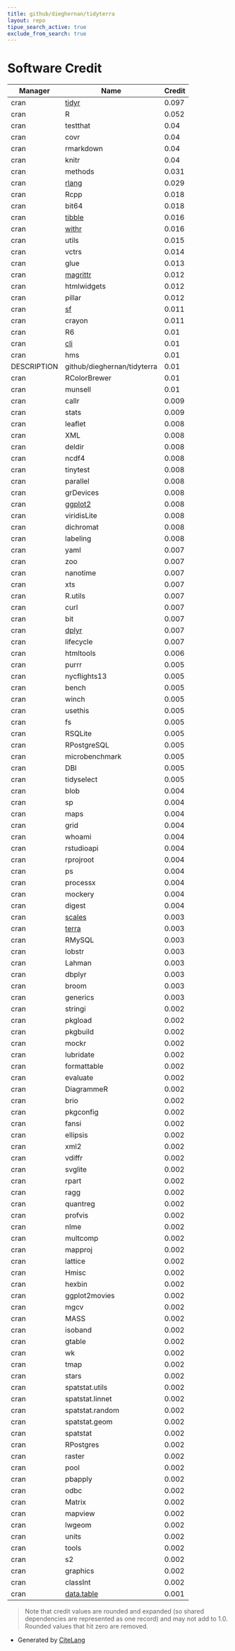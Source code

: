 ```yaml
---
title: github/dieghernan/tidyterra
layout: repo
tipue_search_active: true
exclude_from_search: true
---
```

# Software Credit

|Manager|Name|Credit|
|-------|----|------|
|cran|[tidyr](https://tidyr.tidyverse.org)|0.097|
|cran|R|0.052|
|cran|testthat|0.04|
|cran|covr|0.04|
|cran|rmarkdown|0.04|
|cran|knitr|0.04|
|cran|methods|0.031|
|cran|[rlang](https://rlang.r-lib.org)|0.029|
|cran|Rcpp|0.018|
|cran|bit64|0.018|
|cran|[tibble](https://tibble.tidyverse.org/)|0.016|
|cran|[withr](https://withr.r-lib.org)|0.016|
|cran|utils|0.015|
|cran|vctrs|0.014|
|cran|glue|0.013|
|cran|[magrittr](https://magrittr.tidyverse.org)|0.012|
|cran|htmlwidgets|0.012|
|cran|pillar|0.012|
|cran|[sf](https://r-spatial.github.io/sf/)|0.011|
|cran|crayon|0.011|
|cran|R6|0.01|
|cran|[cli](https://cli.r-lib.org)|0.01|
|cran|hms|0.01|
|DESCRIPTION|github/dieghernan/tidyterra|0.01|
|cran|RColorBrewer|0.01|
|cran|munsell|0.01|
|cran|callr|0.009|
|cran|stats|0.009|
|cran|leaflet|0.008|
|cran|XML|0.008|
|cran|deldir|0.008|
|cran|ncdf4|0.008|
|cran|tinytest|0.008|
|cran|parallel|0.008|
|cran|grDevices|0.008|
|cran|[ggplot2](https://ggplot2.tidyverse.org)|0.008|
|cran|viridisLite|0.008|
|cran|dichromat|0.008|
|cran|labeling|0.008|
|cran|yaml|0.007|
|cran|zoo|0.007|
|cran|nanotime|0.007|
|cran|xts|0.007|
|cran|R.utils|0.007|
|cran|curl|0.007|
|cran|bit|0.007|
|cran|[dplyr](https://dplyr.tidyverse.org)|0.007|
|cran|lifecycle|0.007|
|cran|htmltools|0.006|
|cran|purrr|0.005|
|cran|nycflights13|0.005|
|cran|bench|0.005|
|cran|winch|0.005|
|cran|usethis|0.005|
|cran|fs|0.005|
|cran|RSQLite|0.005|
|cran|RPostgreSQL|0.005|
|cran|microbenchmark|0.005|
|cran|DBI|0.005|
|cran|tidyselect|0.005|
|cran|blob|0.004|
|cran|sp|0.004|
|cran|maps|0.004|
|cran|grid|0.004|
|cran|whoami|0.004|
|cran|rstudioapi|0.004|
|cran|rprojroot|0.004|
|cran|ps|0.004|
|cran|processx|0.004|
|cran|mockery|0.004|
|cran|digest|0.004|
|cran|[scales](https://scales.r-lib.org)|0.003|
|cran|[terra](https://rspatial.org/)|0.003|
|cran|RMySQL|0.003|
|cran|lobstr|0.003|
|cran|Lahman|0.003|
|cran|dbplyr|0.003|
|cran|broom|0.003|
|cran|generics|0.003|
|cran|stringi|0.002|
|cran|pkgload|0.002|
|cran|pkgbuild|0.002|
|cran|mockr|0.002|
|cran|lubridate|0.002|
|cran|formattable|0.002|
|cran|evaluate|0.002|
|cran|DiagrammeR|0.002|
|cran|brio|0.002|
|cran|pkgconfig|0.002|
|cran|fansi|0.002|
|cran|ellipsis|0.002|
|cran|xml2|0.002|
|cran|vdiffr|0.002|
|cran|svglite|0.002|
|cran|rpart|0.002|
|cran|ragg|0.002|
|cran|quantreg|0.002|
|cran|profvis|0.002|
|cran|nlme|0.002|
|cran|multcomp|0.002|
|cran|mapproj|0.002|
|cran|lattice|0.002|
|cran|Hmisc|0.002|
|cran|hexbin|0.002|
|cran|ggplot2movies|0.002|
|cran|mgcv|0.002|
|cran|MASS|0.002|
|cran|isoband|0.002|
|cran|gtable|0.002|
|cran|wk|0.002|
|cran|tmap|0.002|
|cran|stars|0.002|
|cran|spatstat.utils|0.002|
|cran|spatstat.linnet|0.002|
|cran|spatstat.random|0.002|
|cran|spatstat.geom|0.002|
|cran|spatstat|0.002|
|cran|RPostgres|0.002|
|cran|raster|0.002|
|cran|pool|0.002|
|cran|pbapply|0.002|
|cran|odbc|0.002|
|cran|Matrix|0.002|
|cran|mapview|0.002|
|cran|lwgeom|0.002|
|cran|units|0.002|
|cran|tools|0.002|
|cran|s2|0.002|
|cran|graphics|0.002|
|cran|classInt|0.002|
|cran|[data.table](https://r-datatable.com)|0.001|


> Note that credit values are rounded and expanded (so shared dependencies are represented as one record) and may not add to 1.0. Rounded values that hit zero are removed.


- Generated by [CiteLang](https://github.com/vsoch/citelang)
